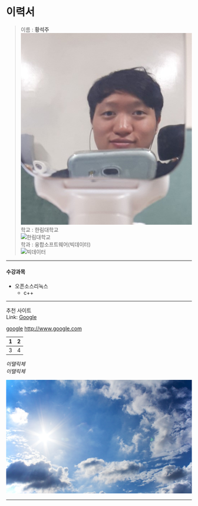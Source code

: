 이력서
==========
> 이름 : **황석주**  
![황석주](me.jpg)  
> 학교 : 한림대학교  
![한림대학교](hallymlogo.jpg)  
> 학과 : 융합소프트웨어(빅데이터)  
![빅데이터](major.jpg)  

------------------------------
#### 수강과목
* 오픈소스리눅스  
  + c++
  
------------------------------
추천 사이트  
Link:
[Google][1]  

[google](https://www.google.com)
<http://www.google.com>


1 | 2
--|--
3 | 4


*이탤릭체*  
_이탤릭체_  

![하늘](sky.jpg)

[1]: https://google.com "Go google"    

------------------------------
